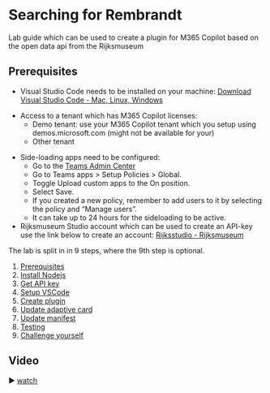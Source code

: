 # Searching for Rembrandt

Lab guide which can be used to create a plugin for M365 Copilot based on the open data api from the Rijksmuseum

## Prerequisites

*	Visual Studio Code needs to be installed on your machine: [Download Visual Studio Code - Mac, Linux, Windows](https://code.visualstudio.com/Download)
  + Access to a tenant which has M365 Copilot licenses:
    -	Demo tenant: use your M365 Copilot tenant which you setup using demos.microsoft.com (might not be available for your)
    -	Other tenant
* Side-loading apps need to be configured:
  + Go to the [Teams Admin Center](https://admin.teams.microsoft.com)
  +	Go to Teams apps > Setup Policies > Global.
  + Toggle Upload custom apps to the On position.
  + Select Save.
  + If you created a new policy, remember to add users to it by selecting the policy and “Manage users”.
  +	It can take up to 24 hours for the sideloading to be active.
*	Rijksmuseum Studio account which can be used to create an API-key use the link below to create an account: [Rijksstudio - Rijksmuseum](https://www.rijksmuseum.nl/en/rijksstudio)


The lab is split in in 9 steps, where the 9th step is optional.

1. [Prerequisites](step-1-prerequisites.md)
2. [Install Nodejs](step-2-nodejs.md)
3. [Get API key](step-3-get-api-key.md)
4. [Setup VSCode](step-4-setup-vscode.md)
5. [Create plugin](step-5-create-plugin.md)
6. [Update adaptive card](step-6-update-adaptivecard.md)
7. [Update manifest](step-7-update-manifest.md)
8. [Testing](step-8-testing.md)
9. [Challenge yourself](step-9-challenge-yourself.md)

## Video
▶️ [watch](https://youtu.be/Bik2u-E0c7Q)
